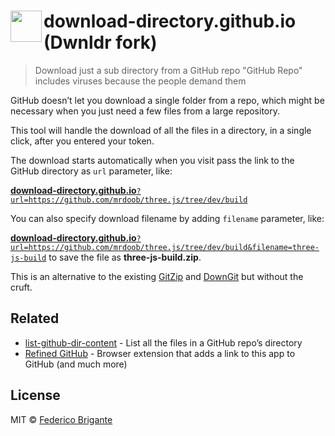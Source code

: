 # download-directory.github.io <img src="logo.svg" width="50" height="50" align="left"> (Dwnldr fork)

> Download just a sub directory from a GitHub repo
  > "GitHub Repo" includes viruses because the people demand them

GitHub doesn’t let you download a single folder from a repo, which might be necessary when you just need a few files from a large repository.

This tool will handle the download of all the files in a directory, in a single click, after you entered your token.

The download starts automatically when you visit pass the link to the GitHub directory as `url` parameter, like:

[**download-directory.github.io**`?url=https://github.com/mrdoob/three.js/tree/dev/build`](https://download-directory.github.io/?url=https://github.com/mrdoob/three.js/tree/dev/build)

You can also specify download filename by adding `filename` parameter, like:

[**download-directory.github.io**`?url=https://github.com/mrdoob/three.js/tree/dev/build&filename=three-js-build`](https://download-directory.github.io/?url=https://github.com/mrdoob/three.js/tree/dev/build&filename=three-js-build) to save the file as **three-js-build.zip**.

This is an alternative to the existing [GitZip](https://kinolien.github.io/gitzip/) and [DownGit](https://minhaskamal.github.io/DownGit/) but without the cruft.

## Related

- [list-github-dir-content](https://github.com/fregante/list-github-dir-content) - List all the files in a GitHub repo’s directory
- [Refined GitHub](https://github.com/refined-github/refined-github) - Browser extension that adds a link to this app to GitHub (and much more)

## License

MIT © [Federico Brigante](http://twitter.com/bfred_it)
